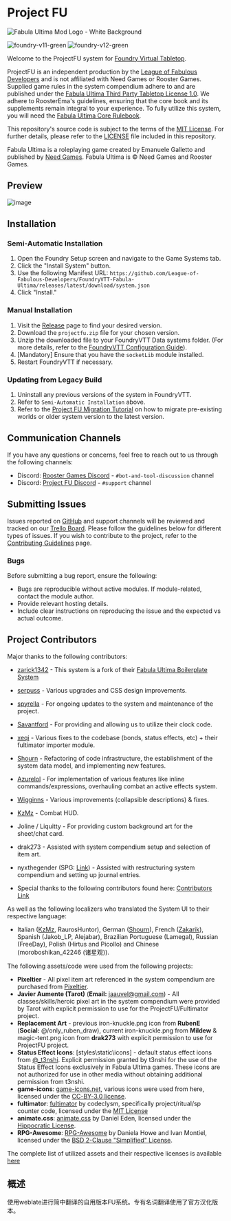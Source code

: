# Project FU

![Fabula Ultima Mod Logo - White Background](https://github.com/League-of-Fabulous-Developers/FoundryVTT-Fabula-Ultima/assets/16845165/040a116d-3419-47ee-af36-5aed128bdb2d)

![foundry-v11-green](https://img.shields.io/badge/foundry-v11-green)
![foundry-v12-green](https://img.shields.io/badge/foundry-v12-green)

Welcome to the ProjectFU system for [Foundry Virtual Tabletop](https://foundryvtt.com/).

ProjectFU is an independent production by the [League of Fabulous Developers](https://github.com/League-of-Fabulous-Developers) and is not affiliated with Need Games or Rooster Games. Supplied game rules in the system compendium adhere to and are published under the [Fabula Ultima Third Party Tabletop License 1.0](https://need.games/wp-content/uploads/2024/06/Fabula-Ultima-Third-Party-Tabletop-License-1.0.pdf). We adhere to RoosterEma's guidelines, ensuring that the core book and its supplements remain integral to your experience. To fully utilize this system, you will need the [Fabula Ultima Core Rulebook](https://www.needgames.it/fabula-ultima-en/).

This repository's source code is subject to the terms of the [MIT License](https://github.com/League-of-Fabulous-Developers/FoundryVTT-Fabula-Ultima/blob/main/LICENSE.md). For further details, please refer to the [LICENSE](https://github.com/League-of-Fabulous-Developers/FoundryVTT-Fabula-Ultima/blob/main/LICENSE.md) file included in this repository.

Fabula Ultima is a roleplaying game created by Emanuele Galletto and published by [Need Games](https://www.needgames.it/). Fabula Ultima is © Need Games and Rooster Games.

## Preview

![image](https://github.com/user-attachments/assets/be988378-d111-432c-bbe6-b07f97a09fef)

## Installation

### Semi-Automatic Installation

1. Open the Foundry Setup screen and navigate to the Game Systems tab.
2. Click the "Install System" button.
3. Use the following Manifest URL: `https://github.com/League-of-Fabulous-Developers/FoundryVTT-Fabula-Ultima/releases/latest/download/system.json`
4. Click "Install."

### Manual Installation

1. Visit the [Release](https://github.com/League-of-Fabulous-Developers/FoundryVTT-Fabula-Ultima/releases '‌') page to find your desired version.
2. Download the `projectfu.zip` file for your chosen version.
3. Unzip the downloaded file to your FoundryVTT Data systems folder. (For more details, refer to the [FoundryVTT Configuration Guide](https://foundryvtt.com/article/configuration/#where-user-data '‌')).
4. [Mandatory] Ensure that you have the `socketLib` module installed.
5. Restart FoundryVTT if necessary.

### Updating from Legacy Build

1. Uninstall any previous versions of the system in FoundryVTT.
2. Refer to `Semi-Automatic Installation` above.
3. Refer to the [Project FU Migration Tutorial](https://github.com/League-of-Fabulous-Developers/FoundryVTT-Fabula-Ultima/wiki/Migration-Tutorial) on how to migrate pre-existing worlds or older system version to the latest version.

## Communication Channels

If you have any questions or concerns, feel free to reach out to us through the following channels:

- Discord: [Rooster Games Discord](https://discord.gg/G9qGbn2) - `#bot-and-tool-discussion` channel
- Discord: [Project FU Discord](https://discord.gg/SNuxpzCgVB) - `#support` channel

## Submitting Issues

Issues reported on [GitHub](https://github.com/League-of-Fabulous-Developers/FoundryVTT-Fabula-Ultima/issues) and support channels will be reviewed and tracked on our [Trello Board](https://trello.com/b/VEa8VQHc/fabula-ultima-system). Please follow the guidelines below for different types of issues. If you wish to contribute to the project, refer to the [Contributing Guidelines](https://github.com/League-of-Fabulous-Developers/FoundryVTT-Fabula-Ultima/blob/main/CONTRIBUTING.md) page.

### Bugs

Before submitting a bug report, ensure the following:

- Bugs are reproducible without active modules. If module-related, contact the module author.
- Provide relevant hosting details.
- Include clear instructions on reproducing the issue and the expected vs actual outcome.

## Project Contributors

Major thanks to the following contributors:

- [zarick1342](https://github.com/zarick1342/) - This system is a fork of their [Fabula Ultima Boilerplate System](https://github.com/zarick1342/fabula-ultima-system)
- [serpuss](https://github.com/serpuss) - Various upgrades and CSS design improvements.
- [spyrella](https://github.com/spyrella) - For ongoing updates to the system and maintenance of the project.
- [Savantford](https://github.com/Savantford) - For providing and allowing us to utilize their clock code.
- [xeqi](https://github.com/xeqi) - Various fixes to the codebase (bonds, status effects, etc) + their fultimator importer module.
- [Shourn](https://github.com/Shourn) - Refactoring of code infrastructure, the establishment of the system data model, and implementing new features.
- [Azurelol](https://github.com/Azurelol) - For implementation of various features like inline commands/expressions, overhauling combat an active effects system.
- [Wigginns](https://github.com/Wigginns) - Various improvements (collapsible descriptions) & fixes.
- [KzMz](https://github.com/KzMz) - Combat HUD.
- Joline / Liquitty - For providing custom background art for the sheet/chat card.
- drak273 - Assisted with system compendium setup and selection of item art.
- nyxthegender (SPG: [Link](https://startplaying.games/gm/nyxthegender)) - Assisted with restructuring system compendium and setting up journal entries.

- Special thanks to the following contributors found here: [Contributors Link](https://github.com/League-of-Fabulous-Developers/FoundryVTT-Fabula-Ultima/graphs/contributors)

As well as the following localizers who translated the System UI to their respective language:

- Italian ([KzMz](https://github.com/KzMz), RaurosHuntor), German ([Shourn](https://github.com/Shourn)), French ([Zakarik](https://github.com/Zakarik)), Spanish (Jakob_LP, Alejabar), Brazilian Portuguese (Lamegal), Russian (FreeDay), Polish (Hirtus and Picollo)
and Chinese (moroboshikan_42246 (诸星观)).

The following assets/code were used from the following projects:

- **Pixeltier** - All pixel item art referenced in the system compendium are purchased from [Pixeltier](https://itch.io/s/39748/pixeltiers-complete-asset-bundle).
- **Javier Aumente (Tarot)** (**Email:** <jaauvel@gmail.com>) - All classes/skills/heroic pixel art in the system compendium were provided by Tarot with explicit permission to use for the ProjectFU/Fultimator project.
- **Replacement Art** - previous iron-knuckle.png icon from **RubenE** (**Social:** @/only_ruben_draw), current iron-knuckle.png from **Mildew** & magic-tent.png icon from **drak273** with explicit permission to use for ProjectFU project.
- **Status Effect Icons**: [styles\static\icons] - default status effect icons from [@\_t3nshi](https://twitter.com/_t3nshi). Explicit permission granted by t3nshi for the use of the Status Effect Icons exclusively in Fabula Ultima games. These icons are not authorized for use in other media without obtaining additional permission from t3nshi.
- **game-icons**: [game-icons.net](https://game-icons.net), various icons were used from here, licensed under the [CC-BY-3.0 license](https://creativecommons.org/licenses/by/3.0/).
- **fultimator**: [fultimator](https://github.com/codeclysm/fultimator) by codeclysm, specifically project/ritual/sp counter code, licensed under the [MIT License](https://github.com/codeclysm/fultimator/blob/main/LICENSE.md)
- **animate.css**: [animate.css](https://animate.style/) by Daniel Eden, licensed under the [Hippocratic License](https://github.com/animate-css/animate.css/blob/main/LICENSE-HIPPOCRATIC).
- **RPG-Awesome**: [RPG-Awesome](https://nagoshiashumari.github.io/Rpg-Awesome/) by Daniela Howe and Ivan Montiel, licensed under the [BSD 2-Clause "Simplified" License](https://github.com/NagoshiAshumari/Rpg-Awesome/blob/master/LICENSE).

The complete list of utilized assets and their respective licenses is available [here](https://github.com/League-of-Fabulous-Developers/FoundryVTT-Fabula-Ultima/blob/main/COPYRIGHT.md)

## 概述

使用weblate进行简中翻译的自用版本FU系统。专有名词翻译使用了官方汉化版本。
